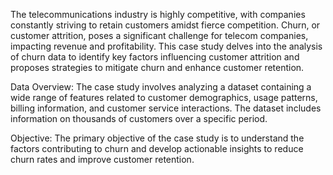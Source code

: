 The telecommunications industry is highly competitive, with companies constantly striving to retain customers amidst fierce competition. Churn, or customer attrition, poses a significant challenge for telecom companies, impacting revenue and profitability. This case study delves into the analysis of churn data to identify key factors influencing customer attrition and proposes strategies to mitigate churn and enhance customer retention.

Data Overview:
The case study involves analyzing a dataset containing a wide range of features related to customer demographics, usage patterns, billing information, and customer service interactions. The dataset includes information on thousands of customers over a specific period.

Objective:
The primary objective of the case study is to understand the factors contributing to churn and develop actionable insights to reduce churn rates and improve customer retention.

